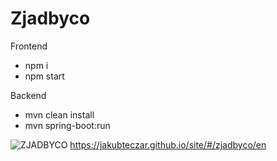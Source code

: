 # Zjadbyco

Frontend
- npm i
- npm start

Backend
- mvn clean install
- mvn spring-boot:run


![ZJADBYCO](https://github.com/JakubTeczar/Zjadbyco/assets/106376926/49decfe5-b1b0-4976-a444-9c1783d194bf)
https://jakubteczar.github.io/site/#/zjadbyco/en
